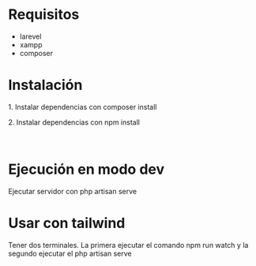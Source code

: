 <h1>Requisitos</h1>
<ul>
    <li>larevel</li>
    <li>xampp</li>
    <li>composer</li>
</ul>
<h1>Instalación</h1>
<p>1. Instalar dependencias con composer install</p>
<p>2. Instalar dependencias con npm install</p>
<br>
<h1>Ejecución en modo dev</h1>
<p>Ejecutar servidor con php artisan serve</p>
<h1>Usar con tailwind</h1>
<p>Tener dos terminales. La primera ejecutar el comando npm run watch y la segundo ejecutar el php artisan serve</p>
